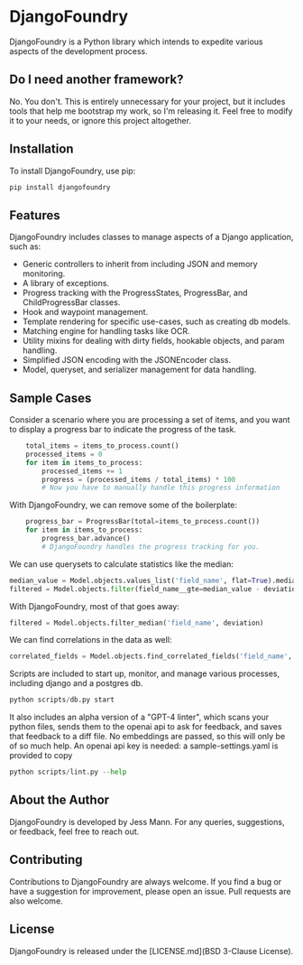 # DjangoFoundry

DjangoFoundry is a Python library which intends to expedite various aspects of the development process. 

## Do I need another framework?

No. You don't. This is entirely unnecessary for your project, but it includes tools that help me bootstrap my work, so I'm releasing it. Feel free to modify it to your needs, or ignore this project altogether. 

## Installation

To install DjangoFoundry, use pip:

```bash
pip install djangofoundry
```

## Features

DjangoFoundry includes classes to manage aspects of a Django application, such as:

- Generic controllers to inherit from including JSON and memory monitoring.
- A library of exceptions.
- Progress tracking with the ProgressStates, ProgressBar, and ChildProgressBar classes.
- Hook and waypoint management.
- Template rendering for specific use-cases, such as creating db models.
- Matching engine for handling tasks like OCR.
- Utility mixins for dealing with dirty fields, hookable objects, and param handling.
- Simplified JSON encoding with the JSONEncoder class.
- Model, queryset, and serializer management for data handling.

## Sample Cases

Consider a scenario where you are processing a set of items, and you want to display a progress bar to indicate the progress of the task. 

```python
    total_items = items_to_process.count()
    processed_items = 0
    for item in items_to_process:
        processed_items += 1
        progress = (processed_items / total_items) * 100
        # Now you have to manually handle this progress information
```

With DjangoFoundry, we can remove some of the boilerplate:

```python
    progress_bar = ProgressBar(total=items_to_process.count())
    for item in items_to_process:
        progress_bar.advance()
        # DjangoFoundry handles the progress tracking for you.
```

We can use querysets to calculate statistics like the median:
```python
median_value = Model.objects.values_list('field_name', flat=True).median()
filtered = Model.objects.filter(field_name__gte=median_value - deviation, field_name__lte=median_value + deviation)
```

With DjangoFoundry, most of that goes away:
```python
filtered = Model.objects.filter_median('field_name', deviation)
```

We can find correlations in the data as well:
```python
correlated_fields = Model.objects.find_correlated_fields('field_name', threshold)
```

Scripts are included to start up, monitor, and manage various processes, including django and a postgres db. 
```python
python scripts/db.py start
```

It also includes an alpha version of a "GPT-4 linter", which scans your python files, sends them to the openai api to ask for feedback, and saves that feedback to a diff file. No embeddings are passed, so this will only be of so much help. An openai api key is needed: a sample-settings.yaml is provided to copy
```python
python scripts/lint.py --help
```

## About the Author
DjangoFoundry is developed by Jess Mann. For any queries, suggestions, or feedback, feel free to reach out.

## Contributing
Contributions to DjangoFoundry are always welcome. If you find a bug or have a suggestion for improvement, please open an issue. Pull requests are also welcome.

## License
DjangoFoundry is released under the [LICENSE.md](BSD 3-Clause License). 
